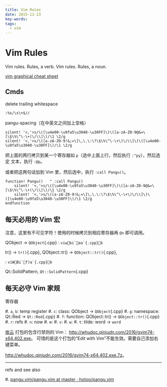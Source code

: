 ```yaml
---
title: Vim Rules
date: 2015-11-23
key-words:
tags:
  - vim
---
```


Vim Rules
=========

Vim rules. Rules, a verb. Vim rules. Rules, a noun.

[vim graphical cheat sheet](http://gnat.qiniudn.com/vim.svg)

Cmds
----

delete trailing whitespace

`:%s/\s\+$//`

pangu-spacing（在中英文之间加上空格）

```plain
silent! '<,'>s/\([\u4e00-\u9fa5\u3040-\u30FF]\)\([a-zA-Z0-9@&=\[\$\%\^\-\+(\/\\]\)/\1 \2/g
silent! '<,'>s/\([a-zA-Z0-9!&;=\]\,\.\:\?\$\%\^\-\+\)\/\\]\)\([\u4e00-\u9fa5\u3040-\u30FF]\)/\1 \2/g
```

把上面的两行拷贝到某一个寄存器如 `p`（选中上面上行，然后执行 `:"py`），然后选定
文本，执行 `:@p`。

或者把这两句话加到 Vim 里，然后选中，执行 `:call Pangu()`。

```vim
function! Pangu()   " :call Pangu()
    silent! '<,'>s/\([\u4e00-\u9fa5\u3040-\u30FF]\)\([a-zA-Z0-9@&=\[\$\%\^\-\+(\/\\]\)/\1 \2/g
    silent! '<,'>s/\([a-zA-Z0-9!&;=\]\,\.\:\?\$\%\^\-\+\)\/\\]\)\([\u4e00-\u9fa5\u3040-\u30FF]\)/\1 \2/g
endfunction
```

每天必用的 Vim 宏
-----------------

注意，这里有不可见字符！使用的时候拷贝到相应寄存器再 `@x` 即可调用。

QObject &rarr; `QObject`{.cpp}
:   ```
    viwbi`ea`{.cpp}k
    ```

tr() &rarr; `tr()`{.cpp}, QObject::tr() &rarr; `QObject::tr()`{.cpp},

:   ```
    viWBi`f)a`{.cpp}k
    ```

Qt::SolidPattern, `Qt::SolidPattern`{.cpp}

每天必守 Vim 家规
-----------------

寄存器

#.  `a`, `b`: temp register
#.  `c`: class: QObject &rarr; `QObject`{.cpp}
#.  `g`: namespace: Qt::Red &rarr; `Qt::Red`{.cpp}
#.  `f`: function: QObject::tr() &rarr; `QObject::tr()`{.cpp}
#.  `r`: refs
#.  `n`: now
#.  `m`:
#.  `v`:
#.  `w`:
#.  `t`: tilde: word &rarr; `word`

[依云](http://lilydjwg.is-programmer.com/guestbook) 打包的包含行禁则的 Vim：
<http://whudoc.qiniudn.com/2016/gvim74-x64.402.exe>。
可惜的是这个打包的“Edit with Vim”不能生效。需要自己添加右键菜单。

<http://whudoc.qiniudn.com/2016/gvim74-x64.402.exe.7z>。

---

refs and see also

#.  [pangu.vim/pangu.vim at master · hotoo/pangu.vim](https://github.com/hotoo/pangu.vim/blob/master/plugin/pangu.vim)
